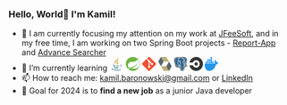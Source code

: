 ### Hello, World👋 I'm Kamil!

- 🔭 I am currently focusing my attention on my work at <a href="https://www.linkedin.com/company/jfeesoft/" target="_blank">JFeeSoft</a>, and in my free time, I am working on two Spring Boot projects - [Report-App](https://github.com/tolkien111/report-app) and [Advance Searcher](https://github.com/tolkien111/Java)
- 🌱 I’m currently learning <img src="5968282.png" width="25px" height="25px"> <img src="images.png" width="25px" height="25px"> <img src="Git-Icon-1788C.png" width="25px" height="25px">  <img src="hibernate-icon-491x512-qd6jy16p.png" width="24px" height="25px"> <img src="5968342.png" width="24px" height="25px"> <img src="Circleci-icon-logo.svg.png" width="24px" height="25px"> <img src="image_processing20210621-20379-lcpbgk.png" width="24px" height="25px">
- 📫 How to reach me: kamil.baronowski@gmail.com or [LinkedIn](https://www.linkedin.com/in/kamil-baronowski/)
- 🎯 Goal for 2024 is to __find a new job__ as a junior Java developer
<!--
**tolkien111/tolkien111** is a ✨ _special_ ✨ repository because its `README.md` (this file) appears on your GitHub profile.

Here are some ideas to get you started:

- 🔭 I’m currently working on ...
- 🌱 I’m currently learning ...
- 👯 I’m looking to collaborate on ...
- 🤔 I’m looking for help with ...
- 💬 Ask me about ...
- 📫 How to reach me: ...
- 😄 Pronouns: ...
- ⚡ Fun fact: ...
-->
